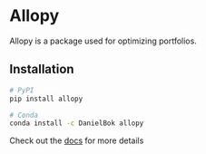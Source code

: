 Allopy
======

Allopy is a package used for optimizing portfolios.

## Installation

```bash
# PyPI
pip install allopy

# Conda
conda install -c DanielBok allopy
```

Check out the [docs](http://allopy.readthedocs.io/) for more details